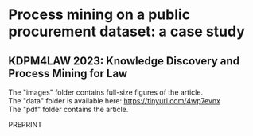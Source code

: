 # Process mining on a public procurement dataset: a case study
## KDPM4LAW 2023: Knowledge Discovery and Process Mining for Law

The "images" folder contains full-size figures of the article.    
The "data" folder is available here: https://tinyurl.com/4wp7evnx  
The "pdf" folder contains the article.    

PREPRINT

